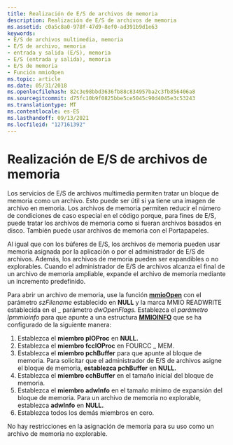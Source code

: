 ```yaml
---
title: Realización de E/S de archivos de memoria
description: Realización de E/S de archivos de memoria
ms.assetid: c0a5c8a0-978f-47d9-8ef0-ad391b9d1e63
keywords:
- E/S de archivos multimedia, memoria
- E/S de archivo, memoria
- entrada y salida (E/S), memoria
- E/S (entrada y salida), memoria
- E/S de memoria
- Función mmioOpen
ms.topic: article
ms.date: 05/31/2018
ms.openlocfilehash: 82c3e98bbd3636fb88c834957ba2c3fb856406a8
ms.sourcegitcommit: d75fc10b9f0825bbe5ce5045c90d4045e3c53243
ms.translationtype: MT
ms.contentlocale: es-ES
ms.lasthandoff: 09/13/2021
ms.locfileid: "127161392"
---
```

# <a name="performing-memory-file-io"></a>Realización de E/S de archivos de memoria

Los servicios de E/S de archivos multimedia permiten tratar un bloque de memoria como un archivo. Esto puede ser útil si ya tiene una imagen de archivo en memoria. Los archivos de memoria permiten reducir el número de condiciones de caso especial en el código porque, para fines de E/S, puede tratar los archivos de memoria como si fueran archivos basados en disco. También puede usar archivos de memoria con el Portapapeles.

Al igual que con los búferes de E/S, los archivos de memoria pueden usar memoria asignada por la aplicación o por el administrador de E/S de archivos. Además, los archivos de memoria pueden ser expandibles o no explorables. Cuando el administrador de E/S de archivos alcanza el final de un archivo de memoria ampliable, expande el archivo de memoria mediante un incremento predefinido.

Para abrir un archivo de memoria, use la función [**mmioOpen**](/windows/win32/api/mmiscapi/nf-mmiscapi-mmioopen) con el parámetro *szFilename* establecido en **NULL** y la marca MMIO READWRITE establecida en el \_ parámetro *dwOpenFlags.* Establezca el *parámetro lpmmioinfo* para que apunte a una estructura [**MMIOINFO**](/previous-versions//dd757322(v=vs.85)) que se ha configurado de la siguiente manera:

1.  Establezca el **miembro pIOProc** en **NULL.**
2.  Establezca el **miembro fccIOProc** en FOURCC \_ MEM.
3.  Establezca el **miembro pchBuffer** para que apunte al bloque de memoria. Para solicitar que el administrador de E/S de archivos asigne el bloque de memoria, **establezca pchBuffer** en **NULL.**
4.  Establezca el **miembro cchBuffer** en el tamaño inicial del bloque de memoria.
5.  Establezca el **miembro adwInfo** en el tamaño mínimo de expansión del bloque de memoria. Para un archivo de memoria no explorable, establezca **adwInfo** en **NULL.**
6.  Establezca todos los demás miembros en cero.

No hay restricciones en la asignación de memoria para su uso como un archivo de memoria no explorable.

 

 